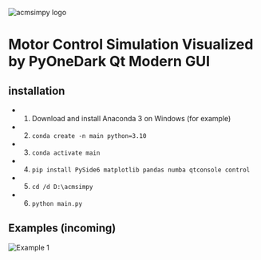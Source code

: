 ![acmsimpy logo](https://github.com/horychen/ACMSimPy/blob/gui/gui/images/svg_images/logo_home_acmsimpy.svg?raw=true)

# Motor Control Simulation Visualized by PyOneDark Qt Modern GUI

## installation
- 1. Download and install Anaconda 3 on Windows (for example)
- 2. `conda create -n main python=3.10`
- 3. `conda activate main`
- 4. `pip install PySide6 matplotlib pandas numba qtconsole control`
- 5. `cd /d D:\acmsimpy`
- 6. `python main.py`

## Examples (incoming)

![Example 1](https://github.com/horychen/ACMSimPy/blob/numba_demo_fulldynamics_svpwm/gui/images/Example01.jpg?raw=true)
